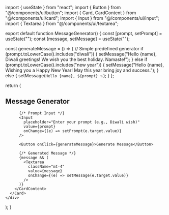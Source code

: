 import { useState } from "react";
import { Button } from "@/components/ui/button";
import { Card, CardContent } from "@/components/ui/card";
import { Input } from "@/components/ui/input";
import { Textarea } from "@/components/ui/textarea";

export default function MessageGenerator() {
  const [prompt, setPrompt] = useState("");
  const [message, setMessage] = useState("");

  const generateMessage = () => {
    // Simple predefined generator
    if (prompt.toLowerCase().includes("diwali")) {
      setMessage("Hello {name}, Diwali greetings! We wish you the best holiday. Namaste!");
    } else if (prompt.toLowerCase().includes("new year")) {
      setMessage("Hello {name}, Wishing you a Happy New Year! May this year bring joy and success.");
    } else {
      setMessage(`Hello {name}, ${prompt} ✨`);
    }
  };

  return (
    <div className="p-6 max-w-lg mx-auto">
      <Card className="shadow-lg rounded-2xl">
        <CardContent className="space-y-4">
          <h2 className="text-xl font-bold">Message Generator</h2>

          {/* Prompt Input */}
          <Input
            placeholder="Enter your prompt (e.g., Diwali wish)"
            value={prompt}
            onChange={(e) => setPrompt(e.target.value)}
          />

          <Button onClick={generateMessage}>Generate Message</Button>

          {/* Generated Message */}
          {message && (
            <Textarea
              className="mt-4"
              value={message}
              onChange={(e) => setMessage(e.target.value)}
            />
          )}
        </CardContent>
      </Card>
    </div>
  );
}
